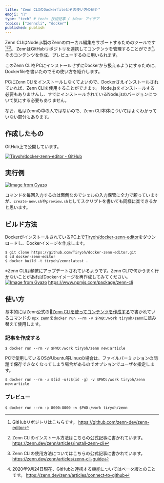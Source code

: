 ```yaml
---
title: "Zenn CLIのDockerfileとその使い方の紹介"
emoji: "🐳"
type: "tech" # tech: 技術記事 / idea: アイデア
topics: ["zenncli", "docker"]
published: publish
---
```


Zenn CLIはNode.js製のZennのローカル編集をサポートするためのツールです[^1][^3][^4]。
ZennはGitHubリポジトリを連携してコンテンツを管理することができ[^2]、そのコンテンツを作成、プレビューするのに用いられます。

このZenn CLIをPCにインストールせずにDockerから扱えるようにするために、Dockerfileを書いたのでその使い方を紹介します。

PCにZenn CLIをインストールしなくてよいので、Dockerさえインストールされていれば、Zenn CLIを使用することができます。
Node.jsをインストールする必要もありませんし、すでにインストールされているNode.jsのバージョンについて気にする必要もありません。

なお、私はZennの中の人ではないので、Zenn CLI本体についてはよくわかっていない部分もあります。

[^1]: GitHubリポジトリはこちらです。
https://github.com/zenn-dev/zenn-editor

[^2]: 2020年9月24日現在、GitHubと連携する機能についてはベータ版とのことです。
https://zenn.dev/zenn/articles/connect-to-github

[^3]: Zenn CLIのインストール方法はこちらの公式記事に書かれています。  
https://zenn.dev/zenn/articles/install-zenn-cli

[^4]: Zenn CLIの使用方法についてはこちらの公式記事に書かれています。  
https://zenn.dev/zenn/articles/zenn-cli-guide

## 作成したもの

GitHub上で公開しています。

[![Tiryoh/docker-zenn-editor - GitHub](https://gh-card.dev/repos/Tiryoh/docker-zenn-editor.svg?fullname=)](https://github.com/Tiryoh/docker-zenn-editor)

## 実行例

[![Image from Gyazo](https://i.gyazo.com/ecac97b023646f69acc884ab1f3e6bc6.gif)](https://gyazo.com/ecac97b023646f69acc884ab1f3e6bc6)

コマンドを毎回入力するのは面倒なのでシェルの入力保管に全力で頼っていますが、`create-new.sh`や`preview.sh`としてスクリプトを書いても同様に楽できるかと思います。

## ビルド方法

DockerがインストールされているPC上で[Tiryoh/docker-zenn-editor](https://github.com/Tiryoh/docker-zenn-editor)をダウンロードし、Dockerイメージを作成します。

```
$ git clone https://github.com/Tiryoh/docker-zenn-editor.git
$ cd docker-zenn-editor
$ docker build -t tiryoh/zenn:latest .
```

※Zenn CLIは頻繁にアップデートされているようです。Zenn CLIで何かうまく行かないことがあればDockerイメージを再作成してみてください。
[![Image from Gyazo](https://i.gyazo.com/ca4fbd4a33189277b52848c3668d40d0.png)](https://gyazo.com/ca4fbd4a33189277b52848c3668d40d0)
https://www.npmjs.com/package/zenn-cli

## 使い方

基本的にはZenn公式の📘[Zenn CLIを使ってコンテンツを作成する](https://zenn.dev/zenn/articles/zenn-cli-guide)で書かれているコマンドの
`npx zenn`を`docker run --rm -v $PWD:/work tiryoh/zenn`に読み替えて使用します。


### 記事を作成する

```
$ docker run --rm -v $PWD:/work tiryoh/zenn new:article
```

PCで使用しているOSがUbuntu等Linuxの場合は、ファイルパーミッションの問題で保存できなくなってしまう場合があるのでオプションでユーザを指定します。

```
$ docker run --rm -u $(id -u):$(id -g) -v $PWD:/work tiryoh/zenn new:article
```

### プレビュー

```
$ docker run --rm -p 8000:8000 -v $PWD:/work tiryoh/zenn
```